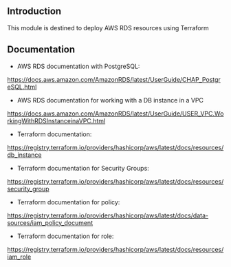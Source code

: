 ## Introduction

This module is destined to deploy AWS RDS resources using Terraform

## Documentation

- AWS RDS documentation with PostgreSQL: 

https://docs.aws.amazon.com/AmazonRDS/latest/UserGuide/CHAP_PostgreSQL.html

- AWS RDS documentation for working with a DB instance in a VPC

https://docs.aws.amazon.com/AmazonRDS/latest/UserGuide/USER_VPC.WorkingWithRDSInstanceinaVPC.html

- Terraform documentation: 

https://registry.terraform.io/providers/hashicorp/aws/latest/docs/resources/db_instance

- Terraform documentation for Security Groups: 

https://registry.terraform.io/providers/hashicorp/aws/latest/docs/resources/security_group

- Terraform documentation for policy: 

https://registry.terraform.io/providers/hashicorp/aws/latest/docs/data-sources/iam_policy_document

- Terraform documentation for role: 

https://registry.terraform.io/providers/hashicorp/aws/latest/docs/resources/iam_role